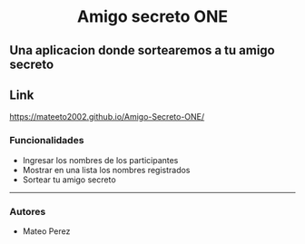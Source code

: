 <h1 align="center"> Amigo secreto ONE

## Una aplicacion donde sortearemos a tu amigo secreto

## Link

https://mateeto2002.github.io/Amigo-Secreto-ONE/ 

### Funcionalidades
- Ingresar los nombres de los participantes
- Mostrar en una lista los nombres registrados
- Sortear tu amigo secreto

---

### Autores
- Mateo Perez
